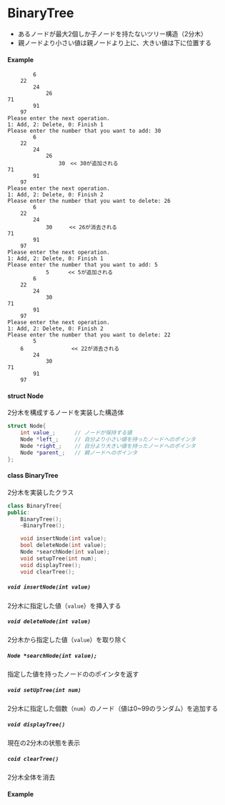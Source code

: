 # BinaryTree
- あるノードが最大2個しか子ノードを持たないツリー構造（2分木）
- 親ノードより小さい値は親ノードより上に、大きい値は下に位置する

#### Example
```$xslt
        6
    22
        24
            26
71
        91
    97
Please enter the next operation.
1: Add, 2: Delete, 0: Finish 1
Please enter the number that you want to add: 30
        6
    22
        24
            26
                30　<< 30が追加される
71
        91
    97
Please enter the next operation.
1: Add, 2: Delete, 0: Finish 2
Please enter the number that you want to delete: 26
        6
    22
        24
            30　　  << 26が消去される
71
        91
    97
Please enter the next operation.
1: Add, 2: Delete, 0: Finish 1
Please enter the number that you want to add: 5
            5      << 5が追加される
        6
    22
        24
            30
71
        91
    97
Please enter the next operation.
1: Add, 2: Delete, 0: Finish 2
Please enter the number that you want to delete: 22
        5
    6               << 22が消去される
        24
            30    
71
        91
    97
```

#### struct Node
2分木を構成するノードを実装した構造体
```c++
struct Node{
    int value_;      // ノードが保持する値
    Node *left_;     // 自分より小さい値を持ったノードへのポインタ
    Node *right_;    // 自分より大きい値を持ったノードへのポインタ
    Node *parent_;   // 親ノードへのポインタ
};
```

#### class BinaryTree
2分木を実装したクラス
```c++
class BinaryTree{
public:
    BinaryTree();
    ~BinaryTree();

    void insertNode(int value);
    bool deleteNode(int value);
    Node *searchNode(int value);
    void setupTree(int num);
    void displayTree();
    void clearTree();
```
##### `void insertNode(int value)`
2分木に指定した値（`value`）を挿入する

##### `void deleteNode(int value)`
2分木から指定した値（`value`）を取り除く

##### `Node *searchNode(int value);`
指定した値を持ったノードののポインタを返す

##### `void setUpTree(int num)`
2分木に指定した個数（`num`）のノード（値は0~99のランダム）を追加する

##### `void displayTree()`
現在の2分木の状態を表示

##### `coid clearTree()`
2分木全体を消去

#### Example

